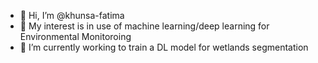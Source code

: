 - 👋 Hi, I’m @khunsa-fatima
- 👀 My interest is in use of machine learning/deep learning for Environmental Monitoroing 
- 🌱 I’m currently working to train a DL model for wetlands segmentation

<!---
khunsa-fatima/khunsa-fatima is a ✨ special ✨ repository because its `README.md` (this file) appears on your GitHub profile.
You can click the Preview link to take a look at your changes.
--->

